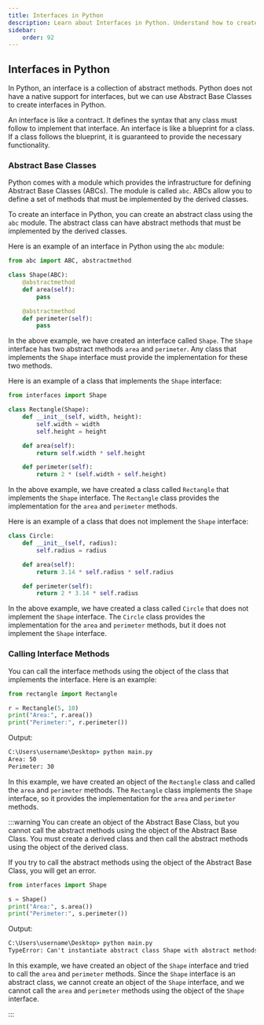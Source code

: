 ```yaml
---
title: Interfaces in Python
description: Learn about Interfaces in Python. Understand how to create and use interfaces in Python. Python Does not have a native support for interfaces, but we can use Abstract Base Classes to create interfaces in Python.
sidebar: 
    order: 92
---
```


## Interfaces in Python
In Python, an interface is a collection of abstract methods. Python does not have a native support for interfaces, but we can use Abstract Base Classes to create interfaces in Python.

An interface is like a contract. It defines the syntax that any class must follow to implement that interface. An interface is like a blueprint for a class. If a class follows the blueprint, it is guaranteed to provide the necessary functionality.

### Abstract Base Classes
Python comes with a module which provides the infrastructure for defining Abstract Base Classes (ABCs). The module is called `abc`. ABCs allow you to define a set of methods that must be implemented by the derived classes.

To create an interface in Python, you can create an abstract class using the `abc` module. The abstract class can have abstract methods that must be implemented by the derived classes.

Here is an example of an interface in Python using the `abc` module:

```python title="interfaces.py" showLineNumbers{1} {1, 3-6, 8-10}
from abc import ABC, abstractmethod

class Shape(ABC):
    @abstractmethod
    def area(self):
        pass

    @abstractmethod
    def perimeter(self):
        pass
```

In the above example, we have created an interface called `Shape`. The `Shape` interface has two abstract methods `area` and `perimeter`. Any class that implements the `Shape` interface must provide the implementation for these two methods.

Here is an example of a class that implements the `Shape` interface:

```python title="rectangle.py" showLineNumbers{1} {1, 3-6}
from interfaces import Shape

class Rectangle(Shape):
    def __init__(self, width, height):
        self.width = width
        self.height = height

    def area(self):
        return self.width * self.height

    def perimeter(self):
        return 2 * (self.width + self.height)
```

In the above example, we have created a class called `Rectangle` that implements the `Shape` interface. The `Rectangle` class provides the implementation for the `area` and `perimeter` methods.

Here is an example of a class that does not implement the `Shape` interface:

```python title="circle.py" showLineNumbers{1} {1, 3-6}
class Circle:
    def __init__(self, radius):
        self.radius = radius

    def area(self):
        return 3.14 * self.radius * self.radius

    def perimeter(self):
        return 2 * 3.14 * self.radius
```

In the above example, we have created a class called `Circle` that does not implement the `Shape` interface. The `Circle` class provides the implementation for the `area` and `perimeter` methods, but it does not implement the `Shape` interface.

### Calling Interface Methods
You can call the interface methods using the object of the class that implements the interface. Here is an example:

```python title="main.py" showLineNumbers{1} {1, 3-7}
from rectangle import Rectangle

r = Rectangle(5, 10)
print("Area:", r.area())
print("Perimeter:", r.perimeter())
```

Output:

```cmd title="Command" showLineNumbers{1} {1}
C:\Users\username\Desktop> python main.py
Area: 50
Perimeter: 30
```

In this example, we have created an object of the `Rectangle` class and called the `area` and `perimeter` methods. The `Rectangle` class implements the `Shape` interface, so it provides the implementation for the `area` and `perimeter` methods.

:::warning
You can create an object of the Abstract Base Class, but you cannot call the abstract methods using the object of the Abstract Base Class. You must create a derived class and then call the abstract methods using the object of the derived class.

If you try to call the abstract methods using the object of the Abstract Base Class, you will get an error.

```python title="main.py" showLineNumbers{1} {1, 3-7}
from interfaces import Shape

s = Shape()
print("Area:", s.area())
print("Perimeter:", s.perimeter())
```

Output:

```cmd title="Error" showLineNumbers{1}
C:\Users\username\Desktop> python main.py
TypeError: Can't instantiate abstract class Shape with abstract methods area, perimeter
```

In this example, we have created an object of the `Shape` interface and tried to call the `area` and `perimeter` methods. Since the `Shape` interface is an abstract class, we cannot create an object of the `Shape` interface, and we cannot call the `area` and `perimeter` methods using the object of the `Shape` interface.

:::
